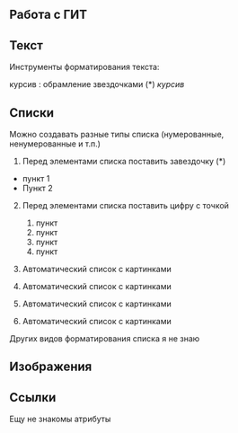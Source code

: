 ## Работа с ГИТ
## Текст

Инструменты форматирования текста:

курсив : обрамление звездочками (*) *курсив*

## Списки

Можно создавать разные типы списка (нумерованные, ненумерованные и т.п.)
1. Перед элементами списка поставить завездочку (*)
 * пункт 1
 * Пункт 2
 
2. Перед элементами списка поставить цифру с точкой

   1. пункт
   2. пункт
   3. пункт
   4. пункт

 3. Автоматический список с картинками  
 3. Автоматический список с картинками  
 3. Автоматический список с картинками  
 3. Автоматический список с картинками  
 
 Других видов форматирования списка я не знаю

## Изображения
## Ссылки
 Ещу не знакомы атрибуты








